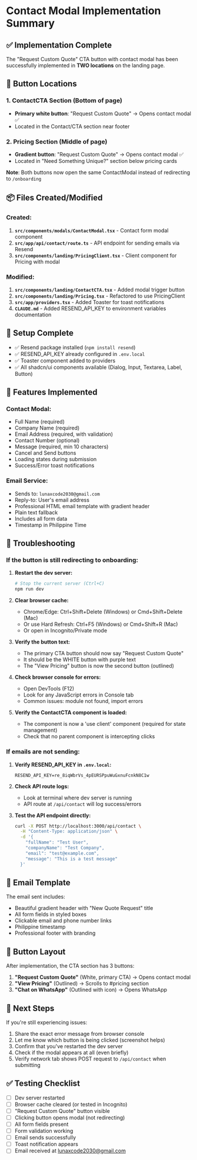 # Contact Modal Implementation Summary

## ✅ Implementation Complete

The "Request Custom Quote" CTA button with contact modal has been successfully implemented in **TWO locations** on the landing page.

## 📍 Button Locations

### 1. ContactCTA Section (Bottom of page)
- **Primary white button**: "Request Custom Quote" → Opens contact modal ✅
- Located in the Contact/CTA section near footer

### 2. Pricing Section (Middle of page)
- **Gradient button**: "Request Custom Quote" → Opens contact modal ✅
- Located in "Need Something Unique?" section below pricing cards

**Note**: Both buttons now open the same ContactModal instead of redirecting to `/onboarding`

## 📦 Files Created/Modified

### Created:
1. **`src/components/modals/ContactModal.tsx`** - Contact form modal component
2. **`src/app/api/contact/route.ts`** - API endpoint for sending emails via Resend
3. **`src/components/landing/PricingClient.tsx`** - Client component for Pricing with modal

### Modified:
1. **`src/components/landing/ContactCTA.tsx`** - Added modal trigger button
2. **`src/components/landing/Pricing.tsx`** - Refactored to use PricingClient
3. **`src/app/providers.tsx`** - Added Toaster for toast notifications
4. **`CLAUDE.md`** - Added RESEND_API_KEY to environment variables documentation

## 🔧 Setup Complete

- ✅ Resend package installed (`npm install resend`)
- ✅ RESEND_API_KEY already configured in `.env.local`
- ✅ Toaster component added to providers
- ✅ All shadcn/ui components available (Dialog, Input, Textarea, Label, Button)

## 🎯 Features Implemented

### Contact Modal:
- Full Name (required)
- Company Name (required)
- Email Address (required, with validation)
- Contact Number (optional)
- Message (required, min 10 characters)
- Cancel and Send buttons
- Loading states during submission
- Success/Error toast notifications

### Email Service:
- Sends to: `lunaxcode2030@gmail.com`
- Reply-to: User's email address
- Professional HTML email template with gradient header
- Plain text fallback
- Includes all form data
- Timestamp in Philippine Time

## 🚨 Troubleshooting

### If the button is still redirecting to onboarding:

1. **Restart the dev server:**
   ```bash
   # Stop the current server (Ctrl+C)
   npm run dev
   ```

2. **Clear browser cache:**
   - Chrome/Edge: Ctrl+Shift+Delete (Windows) or Cmd+Shift+Delete (Mac)
   - Or use Hard Refresh: Ctrl+F5 (Windows) or Cmd+Shift+R (Mac)
   - Or open in Incognito/Private mode

3. **Verify the button text:**
   - The primary CTA button should now say "Request Custom Quote"
   - It should be the WHITE button with purple text
   - The "View Pricing" button is now the second button (outlined)

4. **Check browser console for errors:**
   - Open DevTools (F12)
   - Look for any JavaScript errors in Console tab
   - Common issues: module not found, import errors

5. **Verify the ContactCTA component is loaded:**
   - The component is now a 'use client' component (required for state management)
   - Check that no parent component is intercepting clicks

### If emails are not sending:

1. **Verify RESEND_API_KEY in `.env.local`:**
   ```env
   RESEND_API_KEY=re_8iqWbrVs_4pEURSPpuWuGxnuFcnkN8C1w
   ```

2. **Check API route logs:**
   - Look at terminal where dev server is running
   - API route at `/api/contact` will log success/errors

3. **Test the API endpoint directly:**
   ```bash
   curl -X POST http://localhost:3000/api/contact \
     -H "Content-Type: application/json" \
     -d '{
       "fullName": "Test User",
       "companyName": "Test Company",
       "email": "test@example.com",
       "message": "This is a test message"
     }'
   ```

## 📧 Email Template

The email sent includes:
- Beautiful gradient header with "New Quote Request" title
- All form fields in styled boxes
- Clickable email and phone number links
- Philippine timestamp
- Professional footer with branding

## 🎨 Button Layout

After implementation, the CTA section has 3 buttons:

1. **"Request Custom Quote"** (White, primary CTA) → Opens contact modal
2. **"View Pricing"** (Outlined) → Scrolls to #pricing section
3. **"Chat on WhatsApp"** (Outlined with icon) → Opens WhatsApp

## 🔄 Next Steps

If you're still experiencing issues:

1. Share the exact error message from browser console
2. Let me know which button is being clicked (screenshot helps)
3. Confirm that you've restarted the dev server
4. Check if the modal appears at all (even briefly)
5. Verify network tab shows POST request to `/api/contact` when submitting

## ✅ Testing Checklist

- [ ] Dev server restarted
- [ ] Browser cache cleared (or tested in Incognito)
- [ ] "Request Custom Quote" button visible
- [ ] Clicking button opens modal (not redirecting)
- [ ] All form fields present
- [ ] Form validation working
- [ ] Email sends successfully
- [ ] Toast notification appears
- [ ] Email received at lunaxcode2030@gmail.com
